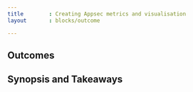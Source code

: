 ```yaml
---
title        : Creating Appsec metrics and visualisation
layout       : blocks/outcome

---
```



## Outcomes



## Synopsis and Takeaways
